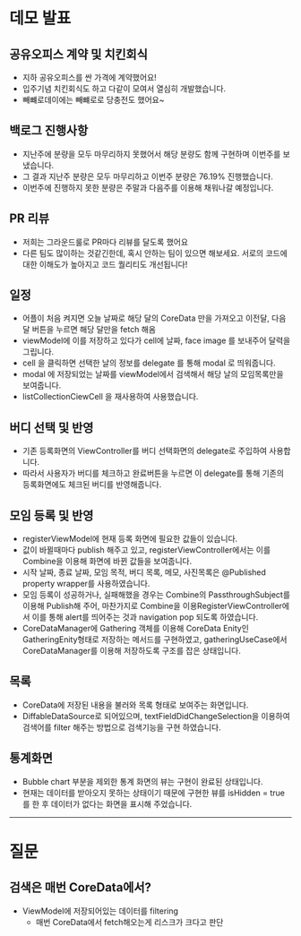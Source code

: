 # 데모 발표

## 공유오피스 계약 및 치킨회식

- 지하 공유오피스를 싼 가격에 계약했어요!
- 입주기념 치킨회식도 하고 다같이 모여서 열심히 개발했습니다.
- 빼뺴로데이에는 빼뺴로로 당충전도 했어요~

## 백로그 진행사항

- 지난주에 분량을 모두 마무리하지 못했어서 해당 분량도 함께 구현하며 이번주를 보냈습니다.
- 그 결과 지난주 분량은 모두 마무리하고 이번주 분량은 76.19% 진행했습니다.
- 이번주에 진행하지 못한 분량은 주말과 다음주를 이용해 채워나갈 예정입니다.

## PR 리뷰

- 저희는 그라운드룰로 PR마다 리뷰를 달도록 했어요
- 다른 팀도 많이하는 것같긴한데, 혹시 안하는 팀이 있으면 해보세요. 서로의 코드에 대한 이해도가 높아지고 코드 퀄리티도 개선됩니다! 

## 일정

- 어플이 처음 켜지면 오늘 날짜로 해당 달의 CoreData 만을 가져오고 이전달, 다음달 버튼을 누르면 해당 달만을 fetch 해옴
- viewModel에 이를 저장하고 있다가 cell에 날짜, face image 를 보내주어 달력을 그립니다.
- cell 을 클릭하면 선택한 날의 정보를 delegate 를 통해 modal 로 띄워줍니다.
- modal 에 저장되었는 날짜를 viewModel에서 검색해서 해당 날의 모임목록만을 보여줍니다.
- listCollectionCiewCell 을 재사용하여 사용했습니다.


## 버디 선택 및 반영

- 기존 등록화면의 ViewController를 버디 선택화면의 delegate로 주입하여 사용합니다. 
- 따라서 사용자가 버디를 체크하고 완료버튼을 누르면 이 delegate를 통해 기존의 등록화면에도 체크된 버디를 반영해줍니다.

## 모임 등록 및 반영

- registerViewModel에 현재 등록 화면에 필요한 값들이 있습니다.
- 값이 바뀔때마다 publish 해주고 있고, registerViewController에서는 이를 Combine을 이용해 화면에 바뀐 값들을 보여줍니다.
- 시작 날짜, 종료 날짜, 모임 목적, 버디 목록, 메모, 사진목록은 @Published property wrapper를 사용하였습니다.
- 모임 등록이 성공하거나, 실패해했을 경우는 Combine의 PassthroughSubject를 이용해 Publish해 주어, 마찬가지로 Combine을 이용RegisterViewController에서 이를 통해 alert를 띄어주는 것과 navigation pop 되도록 하였습니다.
- CoreDataManager에 Gathering 객체를 이용해 CoreData Enity인 GatheringEnity형태로 저장하는 메서드를 구현하였고, gatheringUseCase에서 CoreDataManager를 이용해 저장하도록 구조를 잡은 상태입니다.

## 목록

- CoreData에 저장된 내용을 불러와 목록 형태로 보여주는 화면입니다.
- DiffableDataSource로 되어있으며, textFieldDidChangeSelection을 이용하여 검색어를 filter 해주는 방법으로 검색기능을 구현 하였습니다.


## 통계화면

- Bubble chart 부분을 제외한 통계 화면의 뷰는 구현이 완료된 상태입니다.
- 현재는 데이터를 받아오지 못하는 상태이기 때문에 구현한 뷰를 isHidden = true를 한 후 데이터가 없다는 화면을 표시해 주었습니다.

---
# 질문

## 검색은 매번 CoreData에서?

- ViewModel에 저장되어있는 데이터를 filtering
    - 매번 CoreData에서 fetch해오는게 리스크가 크다고 판단
